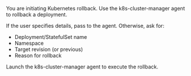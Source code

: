 You are initiating Kubernetes rollback. Use the k8s-cluster-manager agent to rollback a deployment.

If the user specifies details, pass to the agent. Otherwise, ask for:
- Deployment/StatefulSet name
- Namespace
- Target revision (or previous)
- Reason for rollback

Launch the k8s-cluster-manager agent to execute the rollback.
